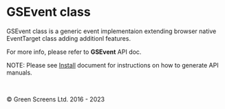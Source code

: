 # GSEvent class
 
GSEvent class is a generic event implementaion extending browser native EventTarget class adding additionl features. 
 
For more info, please refer to **GSEvent** API doc.
 
NOTE: Please see [Install](../install.md) document for instructions on how to generate API manuals.
 
<br>

&copy; Green Screens Ltd. 2016 - 2023
